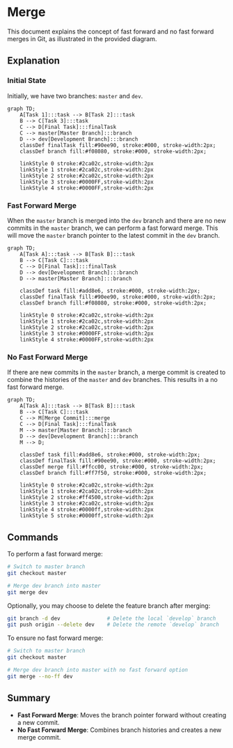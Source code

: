 # Merge

This document explains the concept of fast forward and no fast forward merges in Git, as illustrated in the provided diagram.

## Explanation

### Initial State

Initially, we have two branches: `master` and `dev`.

```mermaid
graph TD;
    A[Task 1]:::task --> B[Task 2]:::task
    B --> C[Task 3]:::task
    C --> D[Final Task]:::finalTask
    C --> master[Master Branch]:::branch
    D --> dev[Development Branch]:::branch
    classDef finalTask fill:#90ee90, stroke:#000, stroke-width:2px;
    classDef branch fill:#f08080, stroke:#000, stroke-width:2px;

    linkStyle 0 stroke:#2ca02c,stroke-width:2px
    linkStyle 1 stroke:#2ca02c,stroke-width:2px
    linkStyle 2 stroke:#2ca02c,stroke-width:2px
    linkStyle 3 stroke:#0000FF,stroke-width:2px
    linkStyle 4 stroke:#0000FF,stroke-width:2px
```

### Fast Forward Merge

When the `master` branch is merged into the `dev` branch and there are no new commits in the `master` branch, we can perform a fast forward merge. This will move the `master` branch pointer to the latest commit in the `dev` branch.

```mermaid
graph TD;
    A[Task A]:::task --> B[Task B]:::task
    B --> C[Task C]:::task
    C --> D[Final Task]:::finalTask
    D --> dev[Development Branch]:::branch
    D --> master[Master Branch]:::branch

    classDef task fill:#add8e6, stroke:#000, stroke-width:2px;
    classDef finalTask fill:#90ee90, stroke:#000, stroke-width:2px;
    classDef branch fill:#f08080, stroke:#000, stroke-width:2px;

    linkStyle 0 stroke:#2ca02c,stroke-width:2px
    linkStyle 1 stroke:#2ca02c,stroke-width:2px
    linkStyle 2 stroke:#2ca02c,stroke-width:2px
    linkStyle 3 stroke:#0000FF,stroke-width:2px
    linkStyle 4 stroke:#0000FF,stroke-width:2px
```

### No Fast Forward Merge

If there are new commits in the `master` branch, a merge commit is created to combine the histories of the `master` and `dev` branches. This results in a no fast forward merge.

```mermaid
graph TD;
    A[Task A]:::task --> B[Task B]:::task
    B --> C[Task C]:::task
    C --> M[Merge Commit]:::merge
    C --> D[Final Task]:::finalTask
    M --> master[Master Branch]:::branch
    D --> dev[Development Branch]:::branch
    M --> D;

    classDef task fill:#add8e6, stroke:#000, stroke-width:2px;
    classDef finalTask fill:#90ee90, stroke:#000, stroke-width:2px;
    classDef merge fill:#ffcc00, stroke:#000, stroke-width:2px;
    classDef branch fill:#ff7f50, stroke:#000, stroke-width:2px;

    linkStyle 0 stroke:#2ca02c,stroke-width:2px
    linkStyle 1 stroke:#2ca02c,stroke-width:2px
    linkStyle 2 stroke:#ff4500,stroke-width:2px
    linkStyle 3 stroke:#2ca02c,stroke-width:2px
    linkStyle 4 stroke:#0000ff,stroke-width:2px
    linkStyle 5 stroke:#0000ff,stroke-width:2px
```

## Commands

To perform a fast forward merge:

```bash
# Switch to master branch
git checkout master

# Merge dev branch into master
git merge dev
```

Optionally, you may choose to delete the feature branch after merging:

```bash
git branch -d dev               # Delete the local `develop` branch
git push origin --delete dev    # Delete the remote `develop` branch
```


To ensure no fast forward merge:

```bash
# Switch to master branch
git checkout master

# Merge dev branch into master with no fast forward option
git merge --no-ff dev
```

## Summary

- **Fast Forward Merge**: Moves the branch pointer forward without creating a new commit.
- **No Fast Forward Merge**: Combines branch histories and creates a new merge commit.